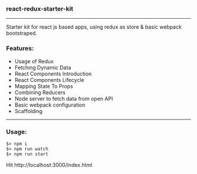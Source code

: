 <h3>react-redux-starter-kit</h3>
<hr>
<p>Starter kit for react js based apps, using redux as store & basic webpack bootstraped.</p>
<h3>Features:</h3>
<ul>
<li>Usage of Redux</li>
<li>Fetching Dynamic Data</li>
<li>React Components Introduction</li>
<li>React Components Lifecycle</li>
<li>Mapping State To Props</li>
<li>Combining Reducers</li>
<li>Node server to fetch data from open API</li>
<li>Basic webpack configuration</li>
<li>Scaffolding</li>
</ul>
<hr>
<h3>Usage:</h3>

```
$> npm i
$> npm run watch
$> npm run start
```
<p>Hit http://localhost:3000/index.html</p>
